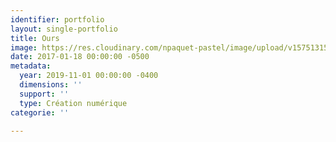 ```yaml
---
identifier: portfolio
layout: single-portfolio
title: Ours
image: https://res.cloudinary.com/npaquet-pastel/image/upload/v1575131595/IMG_6780_vch2uw.jpg
date: 2017-01-18 00:00:00 -0500
metadata:
  year: 2019-11-01 00:00:00 -0400
  dimensions: ''
  support: ''
  type: Création numérique
categorie: ''

---
```

